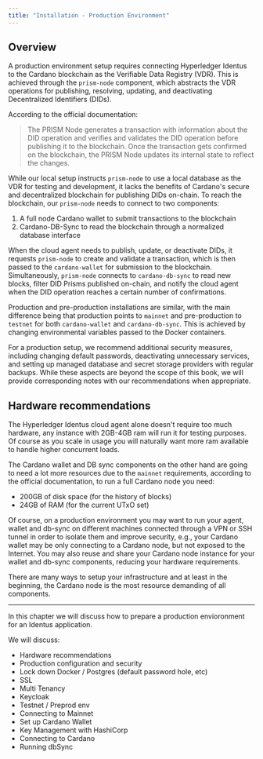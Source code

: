 ```yaml
---
title: "Installation - Production Environment"
---
```

## Overview

A production environment setup requires connecting Hyperledger Identus to the Cardano blockchain as the Verifiable Data Registry (VDR). This is achieved through the `prism-node` component, which abstracts the VDR operations for publishing, resolving, updating, and deactivating Decentralized Identifiers (DIDs).

According to the official documentation:

>The PRISM Node generates a transaction with information about the DID operation and verifies and validates the DID operation before publishing it to the blockchain. Once the transaction gets confirmed on the blockchain, the PRISM Node updates its internal state to reflect the changes.

While our local setup instructs `prism-node` to use a local database as the VDR for testing and development, it lacks the benefits of Cardano's secure and decentralized blockchain for publishing DIDs on-chain. To reach the blockchain, our `prism-node` needs to connect to two components:

1. A full node Cardano wallet to submit transactions to the blockchain
2. Cardano-DB-Sync to read the blockchain through a normalized database interface

When the cloud agent needs to publish, update, or deactivate DIDs, it requests `prism-node` to create and validate a transaction, which is then passed to the `cardano-wallet` for submission to the blockchain. Simultaneously, `prism-node` connects to `cardano-db-sync` to read new blocks, filter DID Prisms published on-chain, and notify the cloud agent when the DID operation reaches a certain number of confirmations.

Production and pre-production installations are similar, with the main difference being that production points to `mainnet` and pre-production to `testnet` for both `cardano-wallet` and `cardano-db-sync`. This is achieved by changing environmental variables passed to the Docker containers.

For a production setup, we recommend additional security measures, including changing default passwords, deactivating unnecessary services, and setting up managed database and secret storage providers with regular backups. While these aspects are beyond the scope of this book, we will provide corresponding notes with our recommendations when appropriate.

## Hardware recommendations

The Hyperledger Identus cloud agent alone doesn't require too much hardware, any instance with 2GB-4GB ram will run it for testing purposes. Of course as you scale in usage you will naturally want more ram available to handle higher concurrent loads.

The Cardano wallet and DB sync components on the other hand are going to need a lot more resources due to the `mainnet` requirements, according to the official documentation, to run a full Cardano node you need:

- 200GB of disk space (for the history of blocks)
- 24GB of RAM (for the current UTxO set)

Of course, on a production environment you may want to run your agent, wallet and db-sync on different machines connected through a VPN or SSH tunnel in order to isolate them and improve security, e.g., your Cardano wallet may be only connecting to a Cardano node, but not exposed to the Internet. You may also reuse and share your Cardano node instance for your wallet and db-sync components, reducing your hardware requirements.

There are many ways to setup your infrastructure and at least in the beginning, the Cardano node is the most resource demanding of all components.


---
In this chapter we will discuss how to prepare a production envioronment for an Identus application.

We will discuss:

- Hardware recommendations
- Production configuration and security
- Lock down Docker / Postgres (default password hole, etc)
- SSL
- Multi Tenancy
- Keycloak
- Testnet / Preprod env
- Connecting to Mainnet
- Set up Cardano Wallet
- Key Management with HashiCorp
- Connecting to Cardano
- Running dbSync

